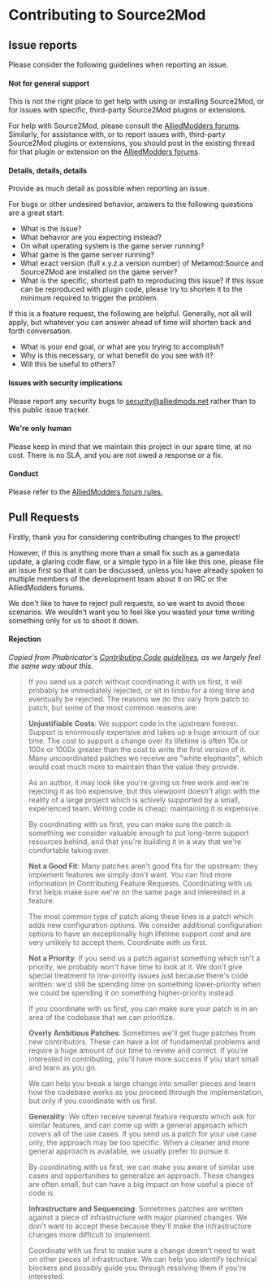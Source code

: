 # Contributing to Source2Mod

## Issue reports

Please consider the following guidelines when reporting an issue.

#### Not for general support
This is not the right place to get help with using or installing Source2Mod, or for issues with specific, third-party Source2Mod plugins or extensions.

For help with Source2Mod, please consult the [AlliedModders forums](https://forums.alliedmods.net/forumdisplay.php?f=52). Similarly, for assistance with, or to report issues with, third-party Source2Mod plugins or extensions, you should post in the existing thread for that plugin or extension on the [AlliedModders forums](https://forums.alliedmods.net/forumdisplay.php?f=52).

#### Details, details, details
Provide as much detail as possible when reporting an issue.

For bugs or other undesired behavior, answers to the following questions are a great start:
* What is the issue?
* What behavior are you expecting instead?
* On what operating system is the game server running?
* What game is the game server running?
* What exact version (full x.y.z.a version number) of Metamod:Source and Source2Mod are installed on the game server?
* What is the specific, shortest path to reproducing this issue? If this issue can be reproduced with plugin code, please try to shorten it to the minimum required to trigger the problem.
 
If this is a feature request, the following are helpful. Generally, not all will apply, but whatever you can answer ahead of time will shorten back and forth conversation.
* What is your end goal, or what are you trying to accomplish?
* Why is this necessary, or what benefit do you see with it?
* Will this be useful to others?

#### Issues with security implications
Please report any security bugs to [security@alliedmods.net](mailto:security@alliedmods.net) rather than to this public issue tracker.

#### We're only human
Please keep in mind that we maintain this project in our spare time, at no cost. There is no SLA, and you are not owed a response or a fix.

#### Conduct
Please refer to the [AlliedModders forum rules.](https://forums.alliedmods.net/misc.php?do=showrules)

## Pull Requests

Firstly, thank you for considering contributing changes to the project!

However, if this is anything more than a small fix such as a gamedata update, a glaring code flaw, or a simple typo in a file like this one, please file an issue first so that it can be discussed, unless you have already spoken to multiple members of the development team about it on IRC or the AlliedModders forums.

We don't like to have to reject pull requests, so we want to avoid those scenarios. We wouldn't want you to feel like you wasted your time writing something only for us to shoot it down.

#### Rejection
*Copied from Phabricator's [Contributing Code guidelines](https://secure.phabricator.com/book/phabcontrib/article/contributing_code/#rejecting-patches), as we largely feel the same way about this.*

> If you send us a patch without coordinating it with us first, it will probably be immediately rejected, or sit in limbo for a long time and eventually be rejected. The reasons we do this vary from patch to patch, but some of the most common reasons are:
>
> **Unjustifiable Costs**: We support code in the upstream forever. Support is enormously expensive and takes up a huge amount of our time. The cost to support a change over its lifetime is often 10x or 100x or 1000x greater than the cost to write the first version of it. Many uncoordinated patches we receive are "white elephants", which would cost much more to maintain than the value they provide.
> 
> As an author, it may look like you're giving us free work and we're rejecting it as too expensive, but this viewpoint doesn't align with the reality of a large project which is actively supported by a small, experienced team. Writing code is cheap; maintaining it is expensive.
>
> By coordinating with us first, you can make sure the patch is something we consider valuable enough to put long-term support resources behind, and that you're building it in a way that we're comfortable taking over.
> 
> **Not a Good Fit**: Many patches aren't good fits for the upstream: they implement features we simply don't want. You can find more information in Contributing Feature Requests. Coordinating with us first helps make sure we're on the same page and interested in a feature.
>
> The most common type of patch along these lines is a patch which adds new configuration options. We consider additional configuration options to have an exceptionally high lifetime support cost and are very unlikely to accept them. Coordinate with us first.
> 
> **Not a Priority**: If you send us a patch against something which isn't a priority, we probably won't have time to look at it. We don't give special treatment to low-priority issues just because there's code written: we'd still be spending time on something lower-priority when we could be spending it on something higher-priority instead.
> 
> If you coordinate with us first, you can make sure your patch is in an area of the codebase that we can prioritize.
> 
> **Overly Ambitious Patches**: Sometimes we'll get huge patches from new contributors. These can have a lot of fundamental problems and require a huge amount of our time to review and correct. If you're interested in contributing, you'll have more success if you start small and learn as you go.
> 
> We can help you break a large change into smaller pieces and learn how the codebase works as you proceed through the implementation, but only if you coordinate with us first.
> 
> **Generality**: We often receive several feature requests which ask for similar features, and can come up with a general approach which covers all of the use cases. If you send us a patch for your use case only, the approach may be too specific. When a cleaner and more general approach is available, we usually prefer to pursue it.
> 
> By coordinating with us first, we can make you aware of similar use cases and opportunities to generalize an approach. These changes are often small, but can have a big impact on how useful a piece of code is.
> 
> **Infrastructure and Sequencing**: Sometimes patches are written against a piece of infrastructure with major planned changes. We don't want to accept these because they'll make the infrastructure changes more difficult to implement.
> 
> Coordinate with us first to make sure a change doesn't need to wait on other pieces of infrastructure. We can help you identify technical blockers and possibly guide you through resolving them if you're interested.
